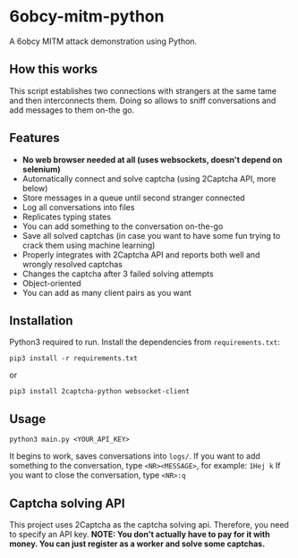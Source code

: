 # 6obcy-mitm-python
A 6obcy MITM attack demonstration using Python.

## How this works
This script establishes two connections with strangers at the same tame and then interconnects them. Doing so allows to sniff conversations and add messages to them on-the go.

## Features

- **No web browser needed at all (uses websockets, doesn't depend on selenium)**
- Automatically connect and solve captcha (using 2Captcha API, more below)
- Store messages in a queue until second stranger connected
- Log all conversations into files
- Replicates typing states
- You can add something to the conversation on-the-go
- Save all solved captchas (in case you want to have some fun trying to crack them using machine learning)
- Properly integrates with 2Captcha API and reports both well and wrongly resolved captchas
- Changes the captcha after 3 failed solving attempts
- Object-oriented
- You can add as many client pairs as you want

## Installation
Python3 required to run.
Install the dependencies from `requirements.txt`:
```
pip3 install -r requirements.txt
```
or
```
pip3 install 2captcha-python websocket-client
```

## Usage
```
python3 main.py <YOUR_API_KEY>
```
It begins to work, saves conversations into `logs/`.
If you want to add something to the conversation, type `<NR><MESSAGE>`, for example: `1Hej k`
If you want to close the conversation, type `<NR>:q`

## Captcha solving API
This project uses 2Captcha as the captcha solving api.
Therefore, you need to specify an API key.
**NOTE: You don't actually have to pay for it with money. You can just register as a worker and solve some captchas.**

